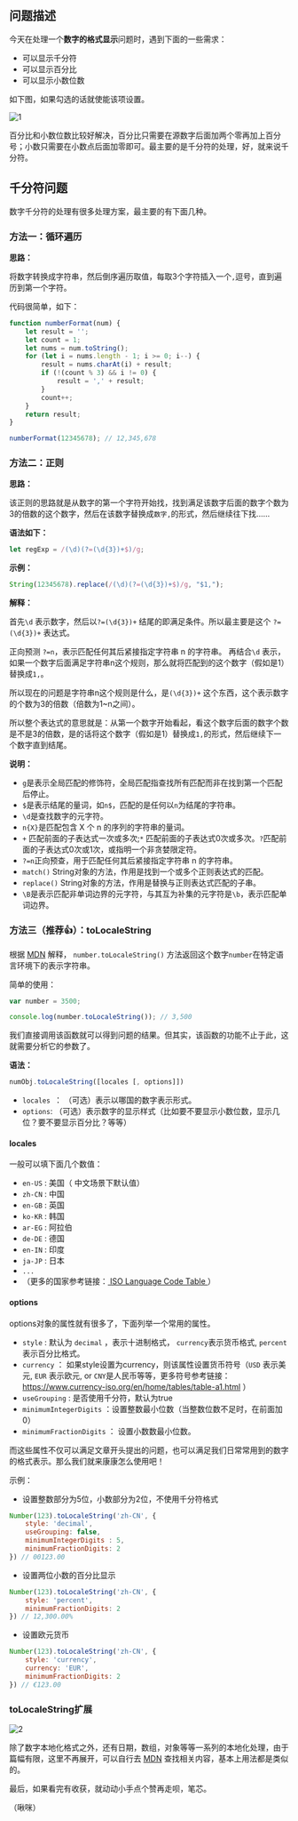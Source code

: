 ## 问题描述

今天在处理一个**数字的格式显示**问题时，遇到下面的一些需求：

- 可以显示千分符
- 可以显示百分比
- 可以显示小数位数

如下图，如果勾选的话就使能该项设置。

![1](https://user-images.githubusercontent.com/23518990/71152978-e3b30d80-2272-11ea-9f21-9411fbdea842.png)


百分比和小数位数比较好解决，百分比只需要在源数字后面加两个零再加上百分号；小数只需要在小数点后面加零即可。最主要的是千分符的处理，好，就来说千分符。



## 千分符问题

数字千分符的处理有很多处理方案，最主要的有下面几种。

### 方法一：循环遍历

**思路：**

将数字转换成字符串，然后倒序遍历取值，每取3个字符插入一个`,`逗号，直到遍历到第一个字符。

代码很简单，如下：

```js
function numberFormat(num) {
    let result = '';
    let count = 1;
    let nums = num.toString();
    for (let i = nums.length - 1; i >= 0; i--) {
        result = nums.charAt(i) + result;
        if (!(count % 3) && i != 0) { 
            result = ',' + result; 
        }
        count++;
    }
    return result;
}

numberFormat(12345678); // 12,345,678
```



### 方法二：正则

**思路：**

该正则的思路就是从数字的第一个字符开始找，找到满足该数字后面的数字个数为3的倍数的这个数字，然后在该数字替换成`数字,`的形式，然后继续往下找......

**语法如下：**

```js
let regExp = /(\d)(?=(\d{3})+$)/g;
```

**示例：**

```js
String(12345678).replace(/(\d)(?=(\d{3})+$)/g, "$1,");
```

**解释：**

首先`\d` 表示数字，然后以`?=(\d{3})+` 结尾的即满足条件。所以最主要是这个 `?=(\d{3})+` 表达式。

 正向预测 `?=n`，表示匹配任何其后紧接指定字符串 n 的字符串。 再结合`\d` 表示，如果一个数字后面满足字符串n这个规则，那么就将匹配到的这个数字（假如是1）替换成`1,`。

所以现在的问题是字符串n这个规则是什么，是`(\d{3})+` 这个东西，这个表示数字的个数为3的倍数（倍数为1~n之间）。

所以整个表达式的意思就是：从第一个数字开始看起，看这个数字后面的数字个数是不是3的倍数，是的话将这个数字（假如是1）替换成`1,`的形式，然后继续下一个数字直到结尾。

**说明：**

- `g`是表示全局匹配的修饰符，全局匹配指查找所有匹配而非在找到第一个匹配后停止。
- `$`是表示结尾的量词，如`n$`，匹配的是任何以`n`为结尾的字符串。
- `\d`是查找数字的元字符。
- `n{X}`是匹配包含 X 个 n 的序列的字符串的量词。
- `+` 匹配前面的子表达式一次或多次;`*` 匹配前面的子表达式0次或多次。`?`匹配前面的子表达式0次或1次，或指明一个非贪婪限定符。
- `?=n`正向预查，用于匹配任何其后紧接指定字符串 n 的字符串。
- `match()` String对象的方法，作用是找到一个或多个正则表达式的匹配。
- `replace()` String对象的方法，作用是替换与正则表达式匹配的子串。
- `\B`是表示匹配非单词边界的元字符，与其互为补集的元字符是`\b`，表示匹配单词边界。



### 方法三（推荐👍）：toLocaleString

根据 [MDN]( https://developer.mozilla.org/zh-CN/docs/Web/JavaScript/Reference/Global_Objects/Number/toLocaleString ) 解释， `number.toLocaleString()` 方法返回这个数字`number`在特定语言环境下的表示字符串。 

简单的使用：

```js
var number = 3500;

console.log(number.toLocaleString()); // 3,500
```

我们直接调用该函数就可以得到问题的结果。但其实，该函数的功能不止于此，这就需要分析它的参数了。

**语法：**

```js
numObj.toLocaleString([locales [, options]])
```

- `locales `： （可选）表示以哪国的数字表示形式。
- `options`: （可选）表示数字的显示样式（比如要不要显示小数位数，显示几位？要不要显示百分比？等等）



#### locales

一般可以填下面几个数值：

- `en-US` : 美国（ 中文场景下默认值）
- `zh-CN` : 中国
- `en-GB` : 英国 
- `ko-KR` : 韩国
- `ar-EG` : 阿拉伯 
- `de-DE` : 德国
- `en-IN` : 印度
- `ja-JP` : 日本 
- `...`
- （更多的国家参考链接：[ ISO Language Code Table ]( http://www.lingoes.net/en/translator/langcode.htm )）



#### options

options对象的属性就有很多了，下面列举一个常用的属性。

- `style` :  默认为 `decimal` ，表示十进制格式， `currency`表示货币格式, `percent`表示百分比格式。
- `currency` ： 如果style设置为currency，则该属性设置货币符号（`USD` 表示美元, `EUR` 表示欧元, or `CNY`是人民币等等，更多符号参考链接： https://www.currency-iso.org/en/home/tables/table-a1.html ）
- `useGrouping` : 是否使用千分符，默认为true
- `minimumIntegerDigits` ：设置整数最小位数（当整数位数不足时，在前面加0）
- `minimumFractionDigits` ： 设置小数数最小位数。

而这些属性不仅可以满足文章开头提出的问题，也可以满足我们日常常用到的数字的格式表示。那么我们就来康康怎么使用吧！



示例：

- 设置整数部分为5位，小数部分为2位，不使用千分符格式

```js
Number(123).toLocaleString('zh-CN', {
    style: 'decimal',
    useGrouping: false,
    minimumIntegerDigits : 5,
    minimumFractionDigits: 2
}) // 00123.00
```

- 设置两位小数的百分比显示

```js
Number(123).toLocaleString('zh-CN', {
    style: 'percent',
    minimumFractionDigits: 2
}) // 12,300.00%
```

- 设置欧元货币

```js
Number(123).toLocaleString('zh-CN', {
    style: 'currency',
    currency: 'EUR',
    minimumFractionDigits: 2
}) // €123.00
```



### toLocaleString扩展

![2](https://user-images.githubusercontent.com/23518990/71152992-ed3c7580-2272-11ea-880a-00f4de25445e.png)


除了数字本地化格式之外，还有日期，数组，对象等等一系列的本地化处理，由于篇幅有限，这里不再展开，可以自行去 [MDN]( https://developer.mozilla.org/zh-CN/search?q=toLocaleString ) 查找相关内容，基本上用法都是类似的。



最后，如果看完有收获，就动动小手点个赞再走呗，笔芯。

（啾咪）


